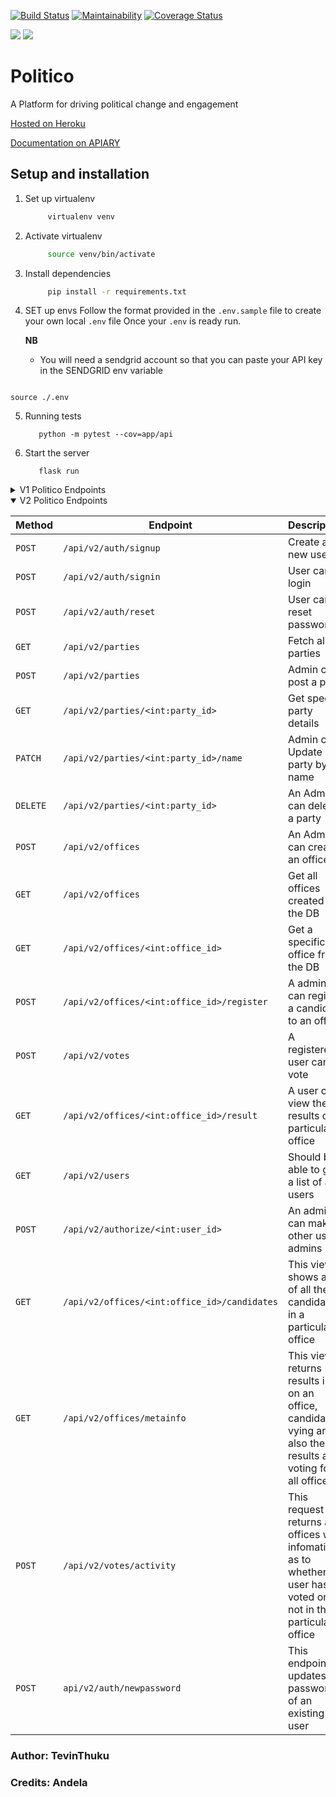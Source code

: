 [![Build Status](https://travis-ci.org/Tevinthuku/Politico.svg?branch=develop)](https://travis-ci.org/Tevinthuku/Politico)
[![Maintainability](https://api.codeclimate.com/v1/badges/65cb6a9e0fc4d16df8ce/maintainability)](https://codeclimate.com/github/Tevinthuku/Politico/maintainability)
[![Coverage Status](https://coveralls.io/repos/github/Tevinthuku/Politico/badge.svg?branch=develop)](https://coveralls.io/github/Tevinthuku/Politico?branch=develop)

![](https://img.shields.io/github/last-commit/Tevinthuku/Politico/develop.svg?style=for-the-badge)
![](https://img.shields.io/pypi/pyversions/flask.svg?style=for-the-badge)

# Politico

A Platform for driving political change and engagement

[Hosted on Heroku](https://tevpolitico.herokuapp.com/)

[Documentation on APIARY](https://tevzpolitico.docs.apiary.io/#)

## Setup and installation

1. Set up virtualenv

   ```bash
        virtualenv venv
   ```

2. Activate virtualenv

   ```bash
        source venv/bin/activate
   ```

3. Install dependencies

   ```bash
        pip install -r requirements.txt
   ```

4. SET up envs
   Follow the format provided in the `.env.sample` file to create your own local `.env` file
   Once your `.env` is ready run.

   **NB**

   - You will need a sendgrid account so that you can paste your API key in the SENDGRID env variable

```

source ./.env

```

5. Running tests

   ```
      python -m pytest --cov=app/api
   ```

6. Start the server
   ```
      flask run
   ```

<details>
<summary>V1 Politico Endpoints</summary>

| Method   | Endpoint                              | Description                           |
| -------- | ------------------------------------- | ------------------------------------- |
| `GET`    | `/api/v1/offices`                     | View All offices created by the ADMIN |
| `POST`   | `/api/v1/offices`                     | Post a new office                     |
| `GET`    | `/api/v1/offices/<int:office_id>`     | Get a specific office                 |
| `GET`    | `/api/v1/parties`                     | View all parties created by ADMIN     |
| `POST`   | `/api/v1/parties`                     | Post a new party                      |
| `GET`    | `/api/v1/parties/<int:party_id>`      | Get specific party Id                 |
| `PATCH`  | `/api/v1/parties/<int:party_id>/name` | Update a party by name                |
| `DELETE` | `/api/v1/parties/<int:party_id>`      | Delete a party by Id                  |

</details>

<details open>

<summary>V2 Politico Endpoints</summary>

| Method   | Endpoint                                     | Description                                                                                                      |
| -------- | -------------------------------------------- | ---------------------------------------------------------------------------------------------------------------- |
| `POST`   | `/api/v2/auth/signup`                        | Create a new user                                                                                                |
| `POST`   | `/api/v2/auth/signin`                        | User can login                                                                                                   |
| `POST`   | `/api/v2/auth/reset`                         | User can reset password                                                                                          |
| `GET`    | `/api/v2/parties`                            | Fetch all parties                                                                                                |
| `POST`   | `/api/v2/parties`                            | Admin can post a party                                                                                           |
| `GET`    | `/api/v2/parties/<int:party_id>`             | Get specific party details                                                                                       |
| `PATCH`  | `/api/v2/parties/<int:party_id>/name`        | Admin can Update a party by its name                                                                             |
| `DELETE` | `/api/v2/parties/<int:party_id>`             | An Admin can delete a party                                                                                      |
| `POST`   | `/api/v2/offices`                            | An Admin can create an office                                                                                    |
| `GET`    | `/api/v2/offices`                            | Get all offices created in the DB                                                                                |
| `GET`    | `/api/v2/offices/<int:office_id>`            | Get a specific office from the DB                                                                                |
| `POST`   | `/api/v2/offices/<int:office_id>/register`   | A admin can register a candidate to an office                                                                    |
| `POST`   | `/api/v2/votes`                              | A registered user can vote                                                                                       |
| `GET`    | `/api/v2/offices/<int:office_id>/result`     | A user can view the results of a particular office                                                               |
| `GET`    | `/api/v2/users`                              | Should be able to get a list of all users                                                                        |
| `POST`   | `/api/v2/authorize/<int:user_id>`            | An admin can make other users admins                                                                             |
| `GET`    | `/api/v2/offices/<int:office_id>/candidates` | This view shows a list of all the candidates in a particular office                                              |
| `GET`    | `/api/v2/offices/metainfo`                   | This view returns results info on an office, candidates vying and also the results after voting for all offices  |
| `POST`   | `/api/v2/votes/activity`                     | This request returns all offices with infomation as to whether a user has voted or not in that particular office |
| `POST`   | `api/v2/auth/newpassword`                    | This endpoint updates the password of an existing user                                                           |

</details>

### Author: TevinThuku

### Credits: Andela
